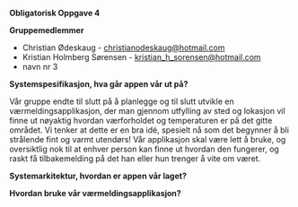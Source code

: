 **Obligatorisk Oppgave 4**
    
**Gruppemedlemmer**
* Christian Ødeskaug - christianodeskaug@hotmail.com
* Kristian Holmberg Sørensen - kristian_h_sorensen@hotmail.com
* navn nr 3
    
**Systemspesifikasjon, hva går appen vår ut på?**

Vår gruppe endte til slutt på å planlegge og til slutt utvikle en værmeldingsapplikasjon, der man gjennom utfylling av sted og lokasjon vil finne ut nøyaktig hvordan værforholdet og temperaturen er på det gitte området. Vi tenker at dette er en bra idé, spesielt nå som det begynner å bli strålende fint og varmt utendørs! Vår applikasjon skal være lett å bruke, og oversiktlig nok til at enhver person kan finne ut hvordan den fungerer, og raskt få tilbakemelding på det han eller hun trenger å vite om været.
    
**Systemarkitektur, hvordan er appen vår laget?**
    
**Hvordan bruke vår værmeldingsapplikasjon?**
